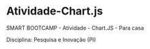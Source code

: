 # Atividade-Chart.js
SMART BOOTCAMP - Atividade - Chart.JS - Para casa

Disciplina: Pesquisa e Inovação (PI)
